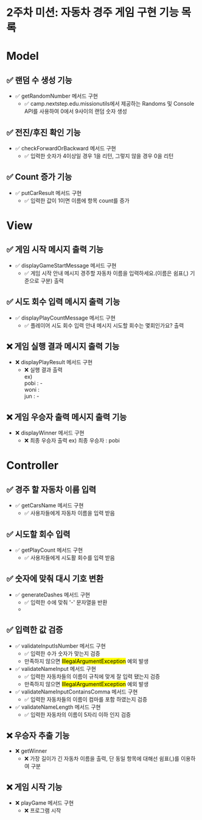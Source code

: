 # 2주차 미션: 자동차 경주 게임 구현 기능 목록

# Model

## ✅ 랜덤 수 생성 기능
- ✅ getRandomNumber 메서드 구현
  - ✅ camp.nextstep.edu.missionutils에서 제공하는 Randoms 및 Console API를 사용하여 0에서 9사이의 랜덤 숫자 생성

## ✅ 전진/후진 확인 기능
- ✅ checkForwardOrBackward 메서드 구현
  - ✅ 입력한 숫자가 4이상일 경우 1을 리턴, 그렇지 않을 경우 0을 리턴

## ✅ Count 증가 기능
- ✅ putCarResult 메서드 구현
  - ✅ 입력한 값이 1이면 이름에 항목 count를 증가

# View

## ✅ 게임 시작 메시지 출력 기능
- ✅ displayGameStartMessage  메서드 구현
  - ✅ 게임 시작 안내 메시지 <a>경주할 자동차 이름을 입력하세요.(이름은 쉼표(,) 기준으로 구분)</a> 출력

## ✅ 시도 회수 입력 메시지 출력 기능
- ✅ displayPlayCountMessage  메서드 구현
  - ✅ 플레이어 시도 회수 입력 안내 메시지 <a>시도할 회수는 몇회인가요?</a> 출력

## ❌ 게임 실행 결과 메시지 출력 기능
- ❌ displayPlayResult  메서드 구현
  - ❌ 실행 결과 출력 <br><a>ex)<br> pobi : - <br>woni :<br>jun : -</a>

## ❌ 게임 우승자 출력 메시지 출력 기능
- ❌ displayWinner  메서드 구현
  - ❌ 최종 우승자 출력 <a>ex) 최종 우승자 : pobi</a>

# Controller

## ✅ 경주 할 자동차 이름 입력
- ✅ getCarsName 메서드 구현
  - ✅ 사용자들에게 자동차 이름을 입력 받음

## ✅ 시도할 회수 입력
- ✅ getPlayCount 메서드 구현
  - ✅ 사용자들에게 시도활 회수를 입력 받음

## ✅ 숫자에 맞춰 대시 기호 변환
- ✅ generateDashes 메서드 구현
  - ✅ 입력한 수에 맞춰 '-' 문자열을 반환
  - 
## ✅ 입력한 값 검증
- ✅ validateInputIsNumber  메서드 구현
  - ✅ 입력한 수가 숫자가 맞는지 검증
  - 만족하지 않으면 <mark>IllegalArgumentException</mark> 예외 발생
- ✅ validateNameInput  메서드 구현
  - ✅ 입력한 자동차들의 이름이 규칙에 맞게 잘 입력 됐는지 검증
  - 만족하지 않으면 <mark>IllegalArgumentException</mark> 예외 발생
- ✅ validateNameInputContainsComma  메서드 구현
  - ✅ 입력한 자동차들의 이름이 컴마를 포함 하였는지 검증
- ✅ validateNameLength  메서드 구현
  - ✅ 입력한 자동차의 이름이 5자리 이하 인지 검증

## ❌ 우승자 추출 기능
- ❌ getWinner
  - ❌ 가장 길이가 긴 자동차 이름을 출력, 단 동일 항목에 대해선 쉼표(,)를 이용하여 구분

## ❌ 게임 시작 기능
- ❌ playGame 메서드 구현
  - ❌ 프로그램 시작
